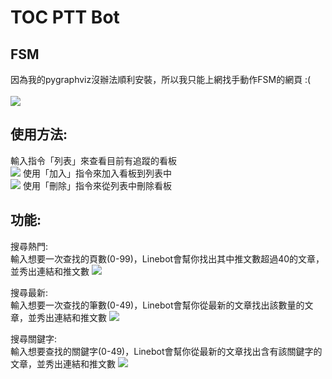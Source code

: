 # TOC PTT Bot



## FSM
因為我的pygraphviz沒辦法順利安裝，所以我只能上網找手動作FSM的網頁 :( \
\
![](https://i.imgur.com/x9rIVFN.png)

## 使用方法:

輸入指令「列表」來查看目前有追蹤的看板\
![](https://i.imgur.com/1p2pJDB.jpg)
使用「加入」指令來加入看板到列表中\
![](https://i.imgur.com/fnoqxtK.png)
使用「刪除」指令來從列表中刪除看板

## 功能:

搜尋熱門:\
輸入想要一次查找的頁數(0-99)，Linebot會幫你找出其中推文數超過40的文章，並秀出連結和推文數
![](https://i.imgur.com/oN2l19X.jpg)

搜尋最新:\
輸入想要一次查找的筆數(0-49)，Linebot會幫你從最新的文章找出該數量的文章，並秀出連結和推文數
![](https://i.imgur.com/DLvlAkK.jpg)

搜尋關鍵字:\
輸入想要查找的關鍵字(0-49)，Linebot會幫你從最新的文章找出含有該關鍵字的文章，並秀出連結和推文數
![](https://i.imgur.com/iw9gbsK.jpg)
